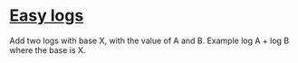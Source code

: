 # [Easy logs](https://www.codewars.com/kata/easy-logs "https://www.codewars.com/kata/5b68c7029756802aa2000176")

Add two logs with base X, with the value of A and B. 
Example log A + log B where the base is X.